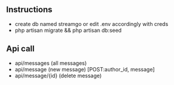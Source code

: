 ## Instructions
- create db named streamgo or edit .env accordingly with creds
- php artisan migrate && php artisan db:seed

## Api call 
- api/messages (all messages)
- api/message (new message) [POST:author_id, message]
- api/message/{id} (delete message)